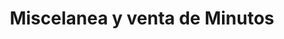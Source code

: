 ---
title: "Miscelanea y venta de Minutos"
url: /popayan/miscelanea-y-venta-de-minutos/
shop: material de oficina
---